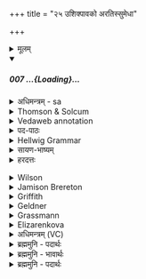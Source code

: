+++
title = "२५ उशिक्पावको अरतिस्सुमेधा"

+++
<details><summary>मूलम्</summary>

उ॒शिक्पा॑व॒को अ॑र॒तिस्सु॑मे॒धा मर्ते॑ष्व॒ग्निर॒मृतो॒ निधा॑यि ।  
इय॑र्ति धू॒मम॑रु॒षम्भरि॑भ्र॒दुच्छु॒क्रेण॑ शो॒चिषा॒ द्यामिन॑क्षत् ।
</details>
<div class="js_include" includetitle="false" newlevelforh1="5" unfilled url="/vedAH_Rk/shAkalam/saMhitA/sarvASh_TIkAH/10/045/07_ushikpAvako_aratiH.md">
<details open><summary><h5>007 ...{Loading}...</h5></summary>
<details><summary>अधिमन्त्रम् - sa</summary>

- देवता - अग्निः
- ऋषिः - वत्सप्रिः
- छन्दः - त्रिष्टुप्
</details>
<details><summary>Thomson & Solcum</summary>

उशि꣡क् पवाको꣡+ अरतिः꣡ सुमेधा꣡  
म꣡र्तेषु अग्नि꣡र् अमृ꣡तो नि꣡ धायि  
इ꣡यर्ति धूम꣡म् अरुष꣡म् भ꣡रिभ्रद्  
उ꣡च् छुक्रे꣡ण शोचि꣡षा द्या꣡म् इ꣡नक्षन्
</details>
<details><summary>Vedaweb annotation</summary>

_________
**Strata**  
Cretic

###### Pāda-label
genre M  
genre M;; repeated line  
genre M  
genre M
_________
**Morph**  
aratíḥ ← aratí- (nominal stem)  
{case:NOM, gender:M, number:SG}

pāvakáḥ ← pāvaká- (nominal stem)  
{case:NOM, gender:M, number:SG}

sumedhā́ḥ ← sumedhás- (nominal stem)  
{case:NOM, gender:M, number:SG}

uśík ← uśíj- (nominal stem)  
{case:NOM, gender:M, number:SG}

agníḥ ← agní- (nominal stem)  
{case:NOM, gender:M, number:SG}

amŕ̥taḥ ← amŕ̥ta- (nominal stem)  
{case:NOM, gender:M, number:SG}

dhāyi ← √dhā- 1 (root)  
{number:SG, person:3, mood:INJ, tense:AOR, voice:PASS}

márteṣu ← márta- (nominal stem)  
{case:LOC, gender:M, number:PL}

ní ← ní (invariable)  
{}

aruṣám ← aruṣá- (nominal stem)  
{case:ACC, gender:M, number:SG}

bháribhrat ← √bhr̥- (root)  
{case:NOM, gender:M, number:SG, tense:PRS, voice:ACT}

dhūmám ← dhūmá- (nominal stem)  
{case:ACC, gender:M, number:SG}

íyarti ← √r̥- 1 (root)  
{number:SG, person:3, mood:IND, tense:PRS, voice:ACT}

dyā́m ← dyú- ~ div- (nominal stem)  
{case:ACC, gender:M, number:SG}

ínakṣan ← √naś- 1 (root)  
{case:NOM, gender:M, number:SG, tense:PRS, voice:ACT, mood:DES}

śocíṣā ← śocís- (nominal stem)  
{case:INS, gender:N, number:SG}

śukréṇa ← śukrá- (nominal stem)  
{case:INS, gender:N, number:SG}

út ← út (invariable)  
{}

</details>
<details><summary>पद-पाठः</summary>

उ॒शिक् । पा॒व॒कः । अ॒र॒तिः । सु॒ऽमे॒धाः । मर्ते॑षु । अ॒ग्निः । अ॒मृतः॑ । नि । धा॒यि॒ ।  
इय॑र्ति । धू॒मम् । अ॒रु॒षम् । भरि॑भ्रत् । उत् । शु॒क्रेण॑ । शो॒चिषा॑ । द्याम् । इन॑क्षन् ॥
</details>
<details><summary>Hellwig Grammar</summary>

-   *uśik* ← *uśij*
- \[noun\], nominative, singular, masculine

_________

- *pāvako* ← *pāvakaḥ* ← *pāvaka*
- \[noun\], nominative, singular, masculine
- “pure; purifying; pure; āgneya; clear; bright; bright.”

_________

- *aratiḥ* ← *arati*
- \[noun\], nominative, singular, masculine
- “charioteer.”

_________

- *sumedhā* ← *sumedhāḥ* ← *sumedhas*
- \[noun\], nominative, singular, masculine
- “wise.”

_________

- *marteṣv* ← *marteṣu* ← *marta*
- \[noun\], locative, plural, masculine
- “man.”

_________

- *agnir* ← *agniḥ* ← *agni*
- \[noun\], nominative, singular, masculine
- “fire; Agni; sacrificial fire; digestion; cautery; Plumbago
    zeylanica; fire; vahni; agni \[word\]; agnikarman; gold; three;
    jāraṇa; pyre; fireplace; heating.”

_________

- *amṛto* ← *amṛtaḥ* ← *amṛta*
- \[noun\], nominative, singular, masculine
- “immortal; amṛta; imperishable.”

_________

- *ni*
- \[adverb\]
- “back; down.”

_________

- *dhāyi* ← *dhā*
- \[verb\], singular, Aorist passive
- “put; give; cause; get; hold; make; provide; lend; wear; install;
    have; enter (a state); supply; hold; take; show.”

_________

- *iyarti* ← *ṛch*
- \[verb\], singular, Present indikative
- “enter (a state); travel; shoot; send; hit; originate; get; raise;
    begin; harm.”

_________

- *dhūmam* ← *dhūma*
- \[noun\], accusative, singular, masculine
- “smoke; dhūmavedha; carbon black; dhūmana; mist; vapor;
    vaporization; dhūma \[word\]; incense.”

_________

- *aruṣam* ← *aruṣa*
- \[noun\], accusative, singular, masculine
- “red; red.”

_________

- *bharibhrad* ← *bharibhrat* ← *bharibhṛ* ← *√bhṛ*
- \[verb noun\], nominative, singular

_________

- *uc* ← *ud*
- \[adverb\]
- “up.”

_________

- *chukreṇa* ← *śukreṇa* ← *śukra*
- \[noun\], instrumental, singular, neuter
- “bright; clear; white; light; pure.”

_________

- *śociṣā* ← *śocis*
- \[noun\], instrumental, singular, neuter
- “fire; flare; burn; radiance.”

_________

- *dyām* ← *div*
- \[noun\], accusative, singular, masculine
- “sky; Svarga; day; div \[word\]; heaven and earth; day; dawn.”

_________

- *inakṣan* ← *inakṣ* ← *√naś*
- \[verb noun\], nominative, singular
- “wish.”

_________

</details>
<details><summary>सायण-भाष्यम्</summary>

**उशिक्** हवींषि कामयमानः **पावकः** सर्वस्य लोकस्य शोधकः **अरतिः** गन्ता भूतानामारथिता वा **सुमेधाः** सुप्रज्ञः **अमृतः** मरणधर्मरहितः **अग्निः** **मर्तेषु** मनुष्येषु **नि** **धायि** निहितः । सोऽयमग्निः **धूमम्** **इयर्ति** प्रेरयति । किंच **अरुषम्** आरोचमानं रूपं **भरिभ्रत्** धारयन् **शुक्रेण** शुक्लेन **शोचिषा** रोचिषा **द्यां** दिवम् **इनक्षन्** व्याप्नुवन् गच्छतीति शेषः ॥
</details>
<details><summary>हरदत्तः</summary>

उशिगिति ॥ वशोरिङ् उशिक् कामयिता, काम्यो वा पावकः शोधयिता अरतिः गन्ता सुमेधाः सुपक्षः सुप्रज्ञः मर्तेषु मनुष्येषु मनुष्यलोके वा अग्निः अमृतः अमरणधर्मा निधायि निहितः गार्हपत्यादिरूपेण । स च इयर्ति उच्छब्दो वक्ष्यमाणोऽपेक्ष्यते, उदियर्ति उद्गमयति धूमं अरुषं महन्नामैतत् महान्तं रोचनं वा भरिभ्रत् किं? लोकम्,योह्ययं धूममुद्गमयति स मेघो भूत्वा वर्षति वर्षायत्ता च लोकस्य स्थितिः । शुक्रेण दीप्तेन शोचिषा तेजसा द्यां आकाशं इनक्षत् दीपयत् । लिङ्गव्यत्ययः इनक्षन् । नक्षातिर्व्याप्तिकर्मा, इकार उपजनः । व्याप्नुवन् ॥
꣡</details>
<details><summary>Wilson</summary>

###### English translation:

“Desiring (oblations), purifying, moving quickly, sagacious, immortal, **Agni** has been stationed amongmortals; he sends forth the smoke, and goes wearing a radiant (form), and percading the heaven with brilliantlustre.”

_________
**Commentary by Sāyaṇa: Ṛgveda-bhāṣya**  

Moving quickly: **arati** = going; or, the destroyer of beings; or, paryāptamati, of sufficient understanding;or, duṣṭeṣu prītirahitā, devoid of affection for the wicked; smoke wearing a radiant form: aruṣam = dhāmam,smoke not hurtint the eyes, or not shining;

Bharibhart = supporting;

**Jagat** = the world
</details>
<details><summary>Jamison Brereton</summary>

The fire-priest, pure circlet, very wise—Agni has been installed as  immortal among the mortals.  
He raises reddish smoke, as he carries it here and there, seeking to reach  up to heaven with his blazing flame.
</details>
<details><summary>Griffith</summary>

So among mortals was Immortal Agni stablished as holy wise and willing envoy.  
     He waves the red smoke that he lifts above him, striving to reach the heavens with radiant lustre.
</details>
<details><summary>Geldner</summary>

Ein lauterer Fürbitter, ein weiser Rosselenker ist Agni, der Unsterbliche, unter den Sterblichen eingesetzt. Er treibt wirbelnd den rötlichen Rauch fort, mit seiner hellen Glut zum Himmel aufstrebend.
</details>
<details><summary>Grassmann</summary>

Verlangend, flammend, emsig, voller Weisheit steht Agni bei den Sterblichen, unsterblich, Den rothen Rauch erregt er und trägt fort ihn, mit hellem Lichte auf zum Himmel steigend.
</details>
<details><summary>Elizarenkova</summary>

Ревностный, чистый, с венцом из спиц, мудрый,  
Среди смертных помещен бессмертный Агни.  
Он гонит алый дым, вздымая вихрь,  
Светлым пламенем стремясь подняться к небу.
</details>
<details><summary>अधिमन्त्रम् (VC)</summary>

- अग्निः
- वत्सप्रिः
- निचृत्त्रिष्टुप्
- धैवतः
</details>
<details><summary>ब्रह्ममुनि - पदार्थः</summary>

पदार्थान्वयभाषाः -  (उशिक्) जीवों के लिए कल्याण कामना करनेवाला (पावकः) तथा पवित्रकर्त्ता (अरतिः) सर्वत्र व्यापक या भोगरति से रहित (सुमेधाः) शोभनबुद्धिवाला सर्वज्ञ (मर्तेषु-अमृतः-अग्निः-निधायि) मरणधर्मी प्राणियों में अमृत-मरणधर्मरहित ज्ञानस्वरूप परमात्मा निहित है (अरुषं धूमम्-इयर्ति) अज्ञाननिवारक प्रकाश को प्रेरित करता है (शुक्रेण शोचिषा द्याम्-इनक्षन्-भरिभ्रत्) शुभ्र प्रकाश से मोक्षधाम को व्याप्त होता हुआ धारण करता है ॥७॥
</details>
<details><summary>ब्रह्ममुनि - भावार्थः</summary>

भावार्थभाषाः -  परमात्मा प्राणियों की कल्याण कामना करता हुआ सबके अन्दर व्यापक होकर जीवनप्रकाश प्रदान करता है और विशिष्ट मनुष्यों को मोक्ष की ओर भी प्रेरित करता है ॥७॥
</details>
<details><summary>ब्रह्ममुनि - पदार्थः</summary>

पदार्थान्वयभाषाः -  (उशिक्) जीवानां कल्याणं कामयमानः (पावकः) पवित्रीकर्त्ता (अरतिः) सर्वत्र व्याप्तो भोगरहितो वा (सुमेधाः) शोभनप्रज्ञः सर्वज्ञः (मर्तेषु-अमृतः-अग्निः निधायि) मरणधर्मकेषु प्राणिषु खल्वमृतो मरणधर्मरहितोऽग्निर्ज्ञानस्वरूपः परमात्मा निधीयते निहितो-ऽन्तर्हितोऽस्ति (अरुषं धूमम्-इयर्ति) आरोचमानं प्रकाशं धूनयितारमज्ञाननिवारकं प्रेरयति (शुक्रेण शोचिषा द्याम्-इनक्षन् भरिभ्रत्) शुभ्रेण प्रकाशेन मोक्षधाम “पादोऽस्य विश्वा भूतानि त्रिपादस्यामृतं दिवि” [ऋ १०।९०।३] “इनक्षन्-व्याप्नुवन्” [यजु० १२।२४ दयानन्दः] व्याप्नुवन्, बिभर्ति धारयति ॥७॥
</details>
</details>
</div>
